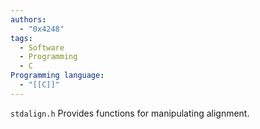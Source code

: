 ```yaml
---
authors:
  - "0x4248"
tags:
  - Software
  - Programming
  - C
Programming language:
  - "[[C]]"
---
```

`stdalign.h` Provides functions for manipulating alignment.